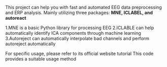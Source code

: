 This project can help you with fast and automated EEG data preprocessing and ERP analysis.
Mainly utilizing three packages: **MNE, ICLABEL, and autoreact**  

1.MNE is a basic Python library for processing EEG
2.ICLABLE can help automatically identify ICA components through machine learning
3.Autoreject can automatically interpolate bad channels and perform autoreject automatically  

For specific usage, please refer to its official website tutorial
This code provides a suitable usage method
